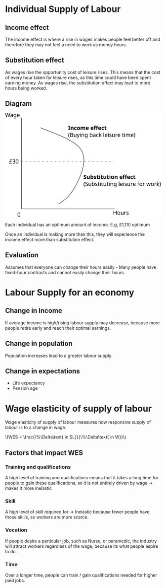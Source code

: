 # Individual Supply of Labour #

## Income effect ##
The income effect is where a rise in wages makes people feel better off and therefore they may not feel a need to work as money hours.

## Substitution effect ##
As wages rise the opportunity cost of leisure rises.
This means that the cost of every hour taken for leisure rises, as this time could have been spent earning money.
As wages rise, the substitution effect may lead to more hours being worked.

## Diagram ##

![Individual supply of labour diagram](../diagrams/labour_market/labour_supply.svg#mono-black)

Each individual has an optimum amount of income. E.g, £1,110 optimum

Once an individual is making more than this, they will experience the income effect more than substitution effect.

## Evaluation ##
Assumes that everyone can change their hours easily - Many people have fixed-hour contracts and cannot easily change their hours.

# Labour Supply for an economy #

## Change in Income ##
If average income is high/rising labour supply may decrease, because more people retire early and reach their optimal earnings.

## Change in population ##
Population increases lead to a greater labour supply.

## Change in expectations #
- Life expectancy
- Pension age

# Wage elasticity of supply of labour #
Wage elasticity of supply of labour measures how responsive supply of labour is to a change in wage.

\\(WES = \frac{\\%\Delta\text{ in SL}}{\\%\Delta\text{ in W}}\\)

## Factors that impact WES ##

### Training and qualifications ###
A high level of training and qualifications means that it takes a long time for people to gain these qualifications, so it is not entirely driven by wage -> makes it more inelastic

### Skill ###
A high level of skill required for -> Inelastic because fewer people have those skills, so workers are more scarce.

### Vocation ###
If people desire a particular job, such as Nurse, or paramedic, the industry will attract workers regardless of the wage, because its what people aspire to do.

### Time ###
Over a longer time, people can train / gain qualifications needed for higher paid jobs.